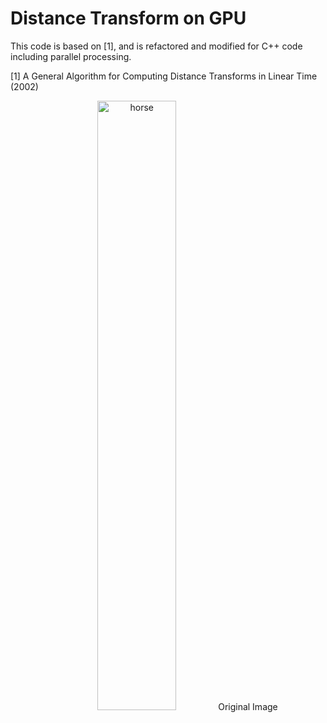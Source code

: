 # Distance Transform on GPU

This code is based on [1], and is refactored and modified for C++ code including parallel processing.

[1] A General Algorithm for Computing Distance Transforms in Linear Time (2002)


<p align="center">
<img src="https://user-images.githubusercontent.com/17864157/114296406-3eb2e880-9ae6-11eb-966a-3462e20d04c1.png" width="50%" height="50%" title="horse">
</img>
Original Image
</p>

